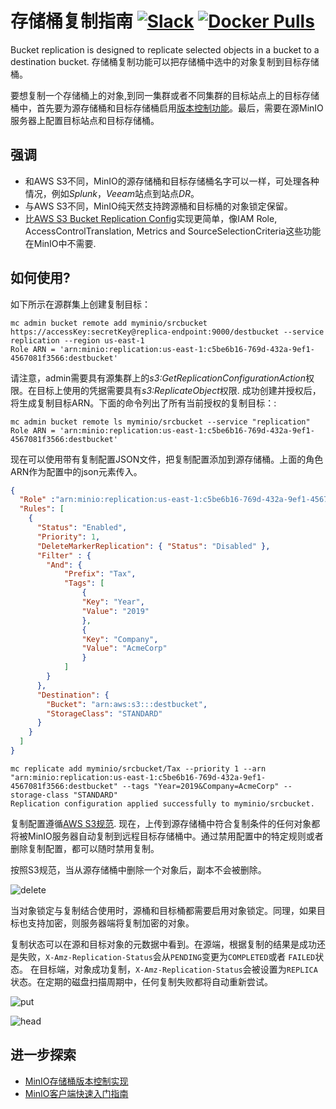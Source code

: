 # 存储桶复制指南 [![Slack](https://slack.min.io/slack?type=svg)](https://slack.min.io) [![Docker Pulls](https://img.shields.io/docker/pulls/minio/minio.svg?maxAge=604800)](https://hub.docker.com/r/minio/minio/)

Bucket replication is designed to replicate selected objects in a bucket to a destination bucket.
存储桶复制功能可以把存储桶中选中的对象复制到目标存储桶。

要想复制一个存储桶上的对象,到同一集群或者不同集群的目标站点上的目标存储桶中，首先要为源存储桶和目标存储桶启用[版本控制功能](https://docs.minio.io/docs/minio-bucket-versioning-guide.html)。最后，需要在源MinIO服务器上配置目标站点和目标存储桶。

##  强调
- 和AWS S3不同，MinIO的源存储桶和目标存储桶名字可以一样，可处理各种情况，例如*Splunk*，*Veeam*站点到站点*DR*。
- 与AWS S3不同，MinIO纯天然支持跨源桶和目标桶的对象锁定保留。
- 比[AWS S3 Bucket Replication Config](https://docs.aws.amazon.com/AmazonS3/latest/dev/replication-add-config.html)实现更简单，像IAM Role, AccessControlTranslation, Metrics and SourceSelectionCriteria这些功能在MinIO中不需要.

## 如何使用?
如下所示在源群集上创建复制目标：

```
mc admin bucket remote add myminio/srcbucket https://accessKey:secretKey@replica-endpoint:9000/destbucket --service replication --region us-east-1
Role ARN = 'arn:minio:replication:us-east-1:c5be6b16-769d-432a-9ef1-4567081f3566:destbucket'
```

请注意，admin需要具有源集群上的*s3:GetReplicationConfigurationAction*权限。在目标上使用的凭据需要具有*s3:ReplicateObject*权限. 成功创建并授权后，将生成复制目标ARN。下面的命令列出了所有当前授权的复制目标：:

```
mc admin bucket remote ls myminio/srcbucket --service "replication"
Role ARN = 'arn:minio:replication:us-east-1:c5be6b16-769d-432a-9ef1-4567081f3566:destbucket'
```

现在可以使用带有复制配置JSON文件，把复制配置添加到源存储桶。上面的角色ARN作为配置中的json元素传入。

```json
{
  "Role" :"arn:minio:replication:us-east-1:c5be6b16-769d-432a-9ef1-4567081f3566:destbucket",
  "Rules": [
    {
      "Status": "Enabled",
      "Priority": 1,
      "DeleteMarkerReplication": { "Status": "Disabled" },
      "Filter" : {
        "And": {
            "Prefix": "Tax",
            "Tags": [
                {
                "Key": "Year",
                "Value": "2019"
                },
                {
                "Key": "Company",
                "Value": "AcmeCorp"
                }
            ]
        }
      },
      "Destination": {
        "Bucket": "arn:aws:s3:::destbucket",
        "StorageClass": "STANDARD"
      }
    }
  ]
}
```

```
mc replicate add myminio/srcbucket/Tax --priority 1 --arn "arn:minio:replication:us-east-1:c5be6b16-769d-432a-9ef1-4567081f3566:destbucket" --tags "Year=2019&Company=AcmeCorp" --storage-class "STANDARD"
Replication configuration applied successfully to myminio/srcbucket.
```

复制配置遵循[AWS S3规范](https://docs.aws.amazon.com/AmazonS3/latest/dev/replication-add-config.html). 现在，上传到源存储桶中符合复制条件的任何对象都将被MinIO服务器自动复制到远程目标存储桶中。通过禁用配置中的特定规则或者删除复制配置，都可以随时禁用复制。


按照S3规范，当从源存储桶中删除一个对象后，副本不会被删除。

![delete](https://raw.githubusercontent.com/minio/minio/master/docs/zh_CN/bucket/replication/DELETE_bucket_replication.png)

当对象锁定与复制结合使用时，源桶和目标桶都需要启用对象锁定。同理，如果目标也支持加密，则服务器端将复制加密的对象。

复制状态可以在源和目标对象的元数据中看到。在源端，根据复制的结果是成功还是失败，`X-Amz-Replication-Status`会从`PENDING`变更为`COMPLETED`或者 `FAILED`状态。 在目标端，对象成功复制，`X-Amz-Replication-Status`会被设置为`REPLICA`状态。在定期的磁盘扫描周期中，任何复制失败都将自动重新尝试。

![put](https://raw.githubusercontent.com/minio/minio/master/docs/zh_CN/bucket/replication/PUT_bucket_replication.png)

![head](https://raw.githubusercontent.com/minio/minio/master/docs/zh_CN/bucket/replication/HEAD_bucket_replication.png)

## 进一步探索
- [MinIO存储桶版本控制实现](https://docs.minio.io/docs/minio-bucket-versioning-guide.html)
- [MinIO客户端快速入门指南](https://docs.minio.io/cn/minio-client-quickstart-guide.html)
